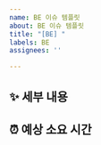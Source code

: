 ```yaml
---
name: BE 이슈 템플릿
about: BE 이슈 템플릿
title: "[BE] "
labels: BE
assignees: ''

---
```


## ✨ 세부 내용

<!-- 이슈의 세부적인 내용을 적어주세요. -->

## ⏰ 예상 소요 시간

<!-- 예상되는 소요 시간을 적어주세요. -->
